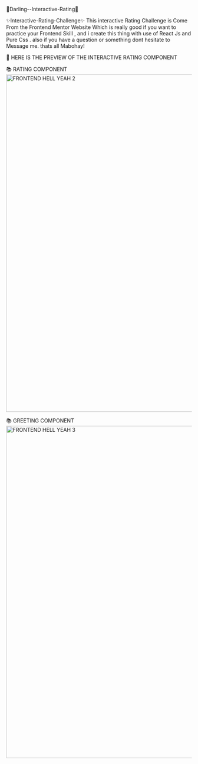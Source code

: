 🎉Darling--Interactive-Rating🎉

✨Interactive-Rating-Challenge✨
This interactive Rating Challenge is Come From the Frontend Mentor Website
Which is really good if you want to practice your Frontend Skill , and i create
this thing with use of React Js and Pure Css . also if you have a question or something
dont hesitate to Message me. thats all Mabohay!

👀 HERE IS THE PREVIEW OF THE INTERACTIVE RATING COMPONENT 


📚 RATING COMPONENT
<img width="915" alt="FRONTEND HELL YEAH 2" src="https://github.com/AkoToSiJeromeEh/Darling--Interactive-Rating/assets/114987334/b406f462-dfa7-4bd6-8ee0-250740400e92">

📚 GREETING COMPONENT
<img width="901" alt="FRONTEND HELL YEAH 3" src="https://github.com/AkoToSiJeromeEh/Darling--Interactive-Rating/assets/114987334/25e12871-c68d-46be-8027-971dc58cffbc">
